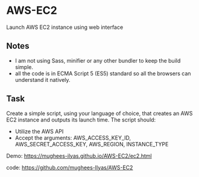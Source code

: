 # AWS-EC2
Launch AWS EC2 instance using web interface
## Notes
* I am not using Sass, minifier or any other bundler to keep the build simple.
* all the code is in ECMA Script 5 (ES5) standard so all the browsers can understand it natively.

## Task 
Create a simple script, using your language of choice, that creates an AWS EC2 instance and outputs its launch time. The script should:
* Utilize the AWS API
* Accept the arguments: AWS_ACCESS_KEY_ID, AWS_SECRET_ACCESS_KEY, AWS_REGION, INSTANCE_TYPE

Demo: https://mughees-ilyas.github.io/AWS-EC2/ec2.html

code: https://github.com/mughees-Ilyas/AWS-EC2
